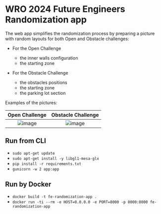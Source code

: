 # WRO 2024 Future Engineers Randomization app

The web app simplifies the randomization process by preparing a picture with random layouts for both Open and Obstacle challenges:

- For the Open Challenge
  - the inner walls configuration
  - the starting zone

- For the Obstacle Challenge
  - the obstacles positions
  - the starting zone
  - the parking lot section

Examples of the pictures:

| Open Challenge | Obstacle Challenge |
|:----:|:----:|
| ![image](https://github.com/user-attachments/assets/eab032fb-20b3-4eff-9d0a-32404de0ced8) | ![image](https://github.com/user-attachments/assets/937f0b5e-c089-4d7b-8c17-16c25cee9abc) |

## Run from CLI

- `sudo apt-get update`
- `sudo apt-get install -y libgl1-mesa-glx`
- `pip install -r requirements.txt`
- `gunicorn -w 2 app:app`

## Run by Docker

- `docker build -t fe-randomization-app .`
- `docker run -ti --rm -e HOST=0.0.0.0 -e PORT=8000 -p 8000:8000 fe-randomization-app`
